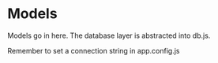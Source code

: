 # Models

Models go in here. The database layer is abstracted into db.js.

Remember to set a connection string in app.config.js
